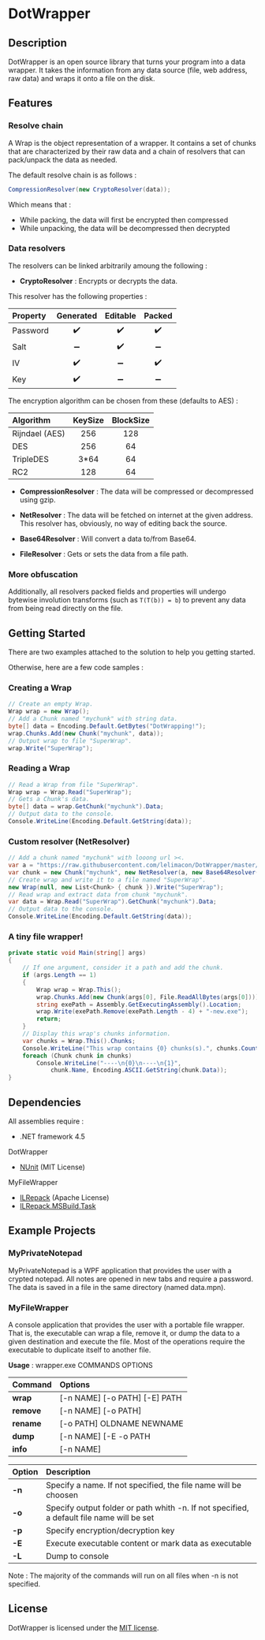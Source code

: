 
# DotWrapper


## Description

DotWrapper is an open source library that turns your program into a data wrapper. It takes the information from any data source (file, web address, raw data) and wraps it onto a file on the disk.


## Features

### Resolve chain

A Wrap is the object representation of a wrapper. It contains a set of chunks that are characterized by their raw data and a chain of resolvers that can pack/unpack the data as needed.

The default resolve chain is as follows :

```csharp
CompressionResolver(new CryptoResolver(data));
```

Which means that :
- While packing, the data will first be encrypted then compressed
- While unpacking, the data will be decompressed then decrypted

### Data resolvers

The resolvers can be linked arbitrarily amoung the following :

- **CryptoResolver** : Encrypts or decrypts the data.

This resolver has the following properties :

| Property |      Generated     |       Editable     |       Packed       |
|:-------- |:------------------:|:------------------:|:------------------:|
| Password | :heavy_check_mark: | :heavy_check_mark: | :heavy_check_mark: |
| Salt     | :heavy_minus_sign: | :heavy_check_mark: | :heavy_minus_sign: |
| IV       | :heavy_check_mark: | :heavy_minus_sign: | :heavy_check_mark: |
| Key      | :heavy_check_mark: | :heavy_minus_sign: | :heavy_minus_sign: |

The encryption algorithm can be chosen from these (defaults to AES) :

| Algorithm      | KeySize | BlockSize |
|:-------------- |:-------:|:---------:|
| Rijndael (AES) |   256   |    128    |
| DES            |   256   |    64     |
| TripleDES      |  3*64   |    64     |
| RC2            |   128   |    64     |

- **CompressionResolver** : The data will be compressed or decompressed using gzip.

- **NetResolver** : The data will be fetched on internet at the given address. This resolver has, obviously, no way of editing back the source.

- **Base64Resolver** : Will convert a data to/from Base64.

- **FileResolver** : Gets or sets the data from a file path.

### More obfuscation

Additionally, all resolvers packed fields and properties will undergo bytewise involution transforms (such as `T(T(b)) = b`) to prevent any data from being read directly on the file.


## Getting Started

There are two examples attached to the solution to help you getting started.

Otherwise, here are a few code samples :

### Creating a Wrap

```csharp
// Create an empty Wrap.
Wrap wrap = new Wrap();
// Add a Chunk named "mychunk" with string data.
byte[] data = Encoding.Default.GetBytes("DotWrapping!");
wrap.Chunks.Add(new Chunk("mychunk", data));
// Output wrap to file "SuperWrap".
wrap.Write("SuperWrap");
```

### Reading a Wrap

```csharp
// Read a Wrap from file "SuperWrap".
Wrap wrap = Wrap.Read("SuperWrap");
// Gets a Chunk's data.
byte[] data = wrap.GetChunk("mychunk").Data;
// Output data to the console.
Console.WriteLine(Encoding.Default.GetString(data));
```

### Custom resolver (NetResolver)

```csharp
// Add a chunk named "mychunk" with looong url ><.
var a = "https://raw.githubusercontent.com/lelimacon/DotWrapper/master/DotWrapper.Test/TestFiles/myBase64message.txt";
var chunk = new Chunk("mychunk", new NetResolver(a, new Base64Resolver()));
// Create wrap and write it to a file named "SuperWrap".
new Wrap(null, new List<Chunk> { chunk }).Write("SuperWrap");
// Read wrap and extract data from chunk "mychunk".
var data = Wrap.Read("SuperWrap").GetChunk("mychunk").Data;
// Output data to the console.
Console.WriteLine(Encoding.Default.GetString(data));
```

### A tiny file wrapper!

```csharp
private static void Main(string[] args)
{
	// If one argument, consider it a path and add the chunk.
	if (args.Length == 1)
	{
		Wrap wrap = Wrap.This();
		wrap.Chunks.Add(new Chunk(args[0], File.ReadAllBytes(args[0])));
		string exePath = Assembly.GetExecutingAssembly().Location;
		wrap.Write(exePath.Remove(exePath.Length - 4) + "-new.exe");
		return;
	}
	// Display this wrap's chunks information.
	var chunks = Wrap.This().Chunks;
	Console.WriteLine("This wrap contains {0} chunks(s).", chunks.Count);
	foreach (Chunk chunk in chunks)
		Console.WriteLine("----\n{0}\n----\n{1}",
			chunk.Name, Encoding.ASCII.GetString(chunk.Data));
}
```


## Dependencies

All assemblies require :
- .NET framework 4.5

DotWrapper
- [NUnit](http://www.nunit.org/) (MIT License)

MyFileWrapper
- [ILRepack](https://github.com/gluck/il-repack) (Apache License)
- [ILRepack.MSBuild.Task](https://github.com/peters/ILRepack.MSBuild.Task)


## Example Projects

### MyPrivateNotepad

MyPrivateNotepad is a WPF application that provides the user with a crypted notepad. All notes are opened in new tabs and require a password.
The data is saved in a file in the same directory (named data.mpn).

### MyFileWrapper

A console application that provides the user with a portable file wrapper.
That is, the executable can wrap a file, remove it, or dump the data to a given destination and execute the file.
Most of the operations require the executable to duplicate itself to another file.

**Usage** : wrapper.exe COMMANDS OPTIONS

| Command    | Options                       |
|:---------- |:----------------------------- |
| **wrap**   | [-n NAME] [-o PATH] [-E] PATH |
| **remove** | [-n NAME] [-o PATH]           |
| **rename** | [-o PATH] OLDNAME NEWNAME     |
| **dump**   | [-n NAME] [-E -o PATH | -L]   |
| **info**   | [-n NAME]                     |

| Option | Description |
|:------ |:----------- |
| **-n** | Specify a name. If not specified, the file name will be choosen |
| **-o** | Specify output folder or path whith -n. If not specified, a default file name will be set |
| **-p** | Specify encryption/decryption key |
| **-E** | Execute executable content or mark data as executable |
| **-L** | Dump to console |

Note : The majority of the commands will run on all files when -n is not specified.

## License

DotWrapper is licensed under the [MIT license](https://raw.githubusercontent.com/lelimacon/DotWrapper/master/LICENSE.txt).
